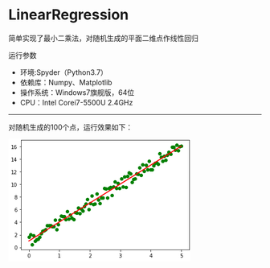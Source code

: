 # LinearRegression
简单实现了最小二乘法，对随机生成的平面二维点作线性回归

运行参数
- 环境:Spyder（Python3.7）
- 依赖库：Numpy、Matplotlib
- 操作系统：Windows7旗舰版，64位
- CPU：Intel Corei7-5500U 2.4GHz
****

对随机生成的100个点，运行效果如下：

![效果图](linearregression.png)
